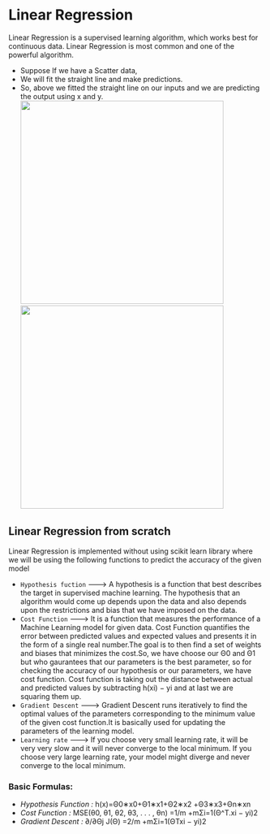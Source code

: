 # Linear Regression #
Linear Regression is a supervised learning algorithm, which works best for continuous data. Linear Regression is most common and one of the
powerful algorithm. <br/>
* Suppose If we have a Scatter data,<br/>
* We will fit the straight line and make predictions.<br/>
* So, above we fitted the straight line on our inputs and we are predicting the output using x and y.<br/>
<img src="https://www.w3schools.com/python/img_matplotlib_scatter.png" width="400"><img src="https://www.w3schools.com/python/img_linear_regression.png" width="400">
## Linear Regression from scratch ##
Linear Regression is implemented without using scikit learn library where we will be using the following functions to predict the accuracy of the given model
  *  `Hypothesis fuction` ---> A hypothesis is a function that best describes the target in supervised machine learning. The hypothesis that an algorithm would come up depends upon the data and also depends upon the restrictions and bias that we have imposed on the data. 
  *  `Cost Function` ---> It is a function that measures the performance of a Machine Learning model for given data. Cost Function quantifies the error between predicted values and expected values and presents it in the form of a single real number.The goal is to then find a set of weights and biases that minimizes the cost.So, we have choose our Θ0 and Θ1 but who gaurantees that our parameters is the best parameter, so for checking the accuracy of our hypothesis or our parameters, we have cost function. Cost function is taking out the distance between actual and predicted values by subtracting h(xi) − yi and at last we are squaring them up. 
  *  `Gradient Descent` ---> Gradient Descent runs iteratively to find the optimal values of the parameters corresponding to the minimum value of the given cost function.It is basically used for updating the parameters of the learning model. 
  *  `Learning rate` ---> If you choose very small learning rate, it will be very very slow and it will never converge to the local minimum. If you choose very large learning rate, your model might diverge and never converge to the local minimum. 
### Basic Formulas: 
 * *Hypothesis Function :* h(x)=Θ0∗x0+Θ1∗x1+Θ2∗x2 +Θ3∗x3+Θn∗xn
 *  *Cost Function :* MSE(θ0, θ1, θ2, θ3, . . . , θn) =1/m +mΣi=1(Θ^T.xi − yi)2
 *  *Gradient Descent :* ∂/∂Θj J(Θ) =2/m +mΣi=1(ΘTxi − yi)2
